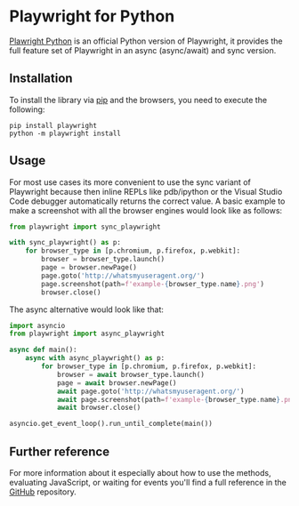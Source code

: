 # Playwright for Python

[Plawright Python](https://github.com/microsoft/playwright-python) is an official Python version of Playwright, it provides the full feature set of Playwright in an async (async/await) and sync version.

## Installation

To install the library via [pip](https://pypi.org/project/playwright/) and the browsers, you need to execute the following:

```
pip install playwright
python -m playwright install
```

## Usage

For most use cases its more convenient to use the sync variant of Playwright because then inline REPLs like pdb/ipython or the Visual Studio Code debugger automatically returns the correct value. A basic example to make a screenshot with all the browser engines would look like as follows:

```py
from playwright import sync_playwright

with sync_playwright() as p:
    for browser_type in [p.chromium, p.firefox, p.webkit]:
        browser = browser_type.launch()
        page = browser.newPage()
        page.goto('http://whatsmyuseragent.org/')
        page.screenshot(path=f'example-{browser_type.name}.png')
        browser.close()
```

The async alternative would look like that:

```py
import asyncio
from playwright import async_playwright

async def main():
    async with async_playwright() as p:
        for browser_type in [p.chromium, p.firefox, p.webkit]:
            browser = await browser_type.launch()
            page = await browser.newPage()
            await page.goto('http://whatsmyuseragent.org/')
            await page.screenshot(path=f'example-{browser_type.name}.png')
            await browser.close()

asyncio.get_event_loop().run_until_complete(main())
```

## Further reference

For more information about it especially about how to use the methods, evaluating JavaScript, or waiting for events you'll find a full reference in the [GitHub](https://github.com/microsoft/playwright-python#readme) repository.
